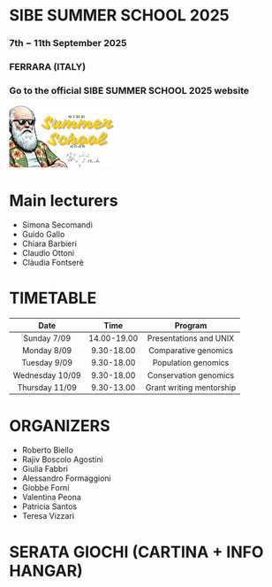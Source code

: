# SIBE SUMMER SCHOOL 2025

### 7th − 11th September 2025
### FERRARA (ITALY)

### Go to the official SIBE SUMMER SCHOOL 2025 website

![alt text](https://github.com/SIBE-ita/SIBE_SummerSchool/blob/main/Ferrara_2025/Logo.png?raw=true)

# Main lecturers

- Simona Secomandi
- Guido Gallo
- Chiara Barbieri
- Claudio Ottoni
- Clàudia Fontserè

# TIMETABLE

|       Date      |     Time    |          Program         |
|:---------------:|:-----------:|:------------------------:|
|   Sunday 7/09   | 14.00-19.00 |  Presentations and UNIX  |
|   Monday 8/09   |  9.30-18.00 |   Comparative genomics   |
|   Tuesday 9/09  |  9.30-18.00 |    Population genomics   |
| Wednesday 10/09 |  9.30-18.00 |   Conservation genomics  |
|  Thursday 11/09 |  9.30-13.00 | Grant writing mentorship |
  
# ORGANIZERS

- Roberto Biello
- Rajiv Boscolo Agostini
- Giulia Fabbri
- Alessandro Formaggioni
- Giobbe Forni
- Valentina Peona
- Patricia Santos
- Teresa Vizzari

# SERATA GIOCHI (CARTINA + INFO HANGAR)
